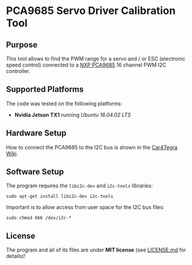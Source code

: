 # PCA9685 Servo Driver Calibration Tool

## Purpose
This tool allows to find the PWM range for a servo and / or ESC (electronic speed control) connected to a [NXP PCA9685](http://cache.nxp.com/documents/data_sheet/PCA9685.pdf?pspll=1) 16 channel PWM I2C controller.

## Supported Platforms
The code was tested on the following platforms:
 - **Nvidia Jetson TX1** running *Ubuntu 16.04.02 LTS*

## Hardware Setup
How to connect the PCA9685 to the I2C bus is shown in the [Car4Tegra Wiki](https://wiki.car4tegra.de/index.php?title=Servo_Driver).

## Software Setup
The program requires the `libi2c-dev` and `i2c-tools` libraries:

```Shell
sudo apt-get install libi2c-dev i2c-tools
```

Important is to allow access from user space for the I2C bus files:

```Shell
sudo chmod 666 /dev/i2c-*
```

## License
The program and all of its files are under **MIT license** (see [LICENSE.md](LICENSE.md) for details)!
